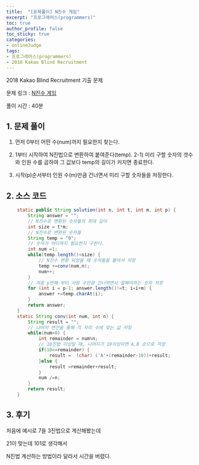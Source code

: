 ```yaml
---
title:  "[문제풀이] N진수 게임"
excerpt: "프로그래머스(programmers)"
toc: true
author_profile: false
toc_sticky: true
categories:
- onlineJudge
tags:
- 프로그래머스(programmers)
- 2018 Kakao Blind Recruitment
---
```

2018 Kakao Blind Recruitment 기출 문제

문제 링크 : [N진수 게임](https://programmers.co.kr/learn/courses/30/lessons/17687)

풀이 시간 : 40분


## 1. 문제 풀이

1) 먼저 0부터 어떤 수(num)까지 필요한지 찾는다.

2) 1부터 시작하여 N진법으로 변환하여 붙여준다(temp).
 2-1) 미리 구할 숫자의 갯수와 인원 수를 곱하여 그 값보다 temp의 길이가 커지면 종료한다.

3) 시작(p)순서부터 인원 수(m)만큼 건너면서 미리 구할 숫자들을 저장한다.




## 2. 소스 코드

```java
    static public String solution(int n, int t, int m, int p) {
        String answer = "";
        // N진수로 변환된 숫자들의 최대 길이
        int size = t*m;
        // N진수로 변환된 숫자들
        String temp = "0";
        // 숫자가 어디까지 필요한지 구한다.
        int num =1;
        while(temp.length()<size) {
            // N진수 변환 되었을 때 숫자들을 붙여서 저장
        	temp +=conv(num,n);
        	num++;
        }
        // 처음 p번째 부터 사람 수만큼 건너뛰면서 말해야하는 숫자 저장
        for (int i = p-1; answer.length()!=t; i=i+m) {
			answer +=temp.charAt(i);
		}
        return answer;
    }
	static String conv(int num, int n) {
		String result = "";
		// 나머지 연산을 통해 각 자리 수에 맞는 값 저장
		while(num>0) {
			int remainder = num%n;
			// 10진법 이상일 때, 나머지가 10이상이면 A,B 순으로 저장
			if(10<=remainder) {
				result =  (char) ('A'+(remainder-10))+result;
			}else {
				result =remainder+result;
			}
			num /=n;
		}
		return result;
	}

```


## 3. 후기

처음에 예시로 7을 3진법으로 계산해봤는데

21이 맞는데 101로 생각해서

N진법 계산하는 방법이라 달라서 시간을 버렸다.